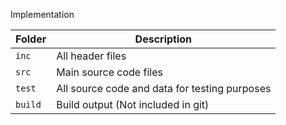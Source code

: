Implementation

Folder        | Description
--------------| ------------------------------------------------
`inc`         | All header files
`src`         | Main source code files
`test`        | All source code and data for testing purposes
`build`       | Build output (Not included in git)
